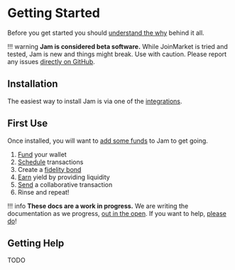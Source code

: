 # Getting Started

Before you get started you should [understand the why][why] behind it all.

[why]: philosophy/motivation.md

!!! warning
    **Jam is considered beta software.** While JoinMarket is tried and tested, Jam is new and things might break. Use with caution. Please report any issues [directly on GitHub](https://github.com/joinmarket-webui/joinmarket-webui/issues/new).

## Installation

The easiest way to install Jam is via one of the [integrations].

[integrations]: software/integrations.md

## First Use

Once installed, you will want to [add some funds][receive] to Jam to get going.

1. [Fund][receive] your wallet
2. [Schedule][jam] transactions
3. Create a [fidelity bond][fb]
4. [Earn][earn] yield by providing liquidity
5. [Send][send] a collaborative transaction
6. Rinse and repeat!

[receive]: interface/01-receive.md
[jam]: interface/02-jam.md
[earn]: interface/03-earn.md
[send]: interface/04-send.md
[fb]: interface/fidelity-bonds.md

!!! info
    **These docs are a work in progress.** We are writing the documentation as we progress, [out in the open](software/license.md). If you want to help, [please do](contribute.md)!

## Getting Help

TODO
